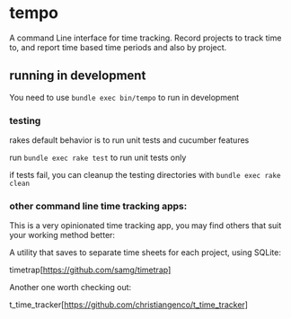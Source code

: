 # tempo

A command Line interface for time tracking.  Record projects to track time to, and report time based time periods and also by project.

## running in development

You need to use `bundle exec bin/tempo` to run in development

### testing

rakes default behavior is to run unit tests and cucumber features

run `bundle exec rake test` to run unit tests only

if tests fail, you can cleanup the testing directories with `bundle exec rake clean`

### other command line time tracking apps:

This is a very opinionated time tracking app, you may find others that suit your working method better:

A utility that saves to separate time sheets for each project, using SQLite:

timetrap[https://github.com/samg/timetrap]

Another one worth checking out:

t_time_tracker[https://github.com/christiangenco/t_time_tracker]